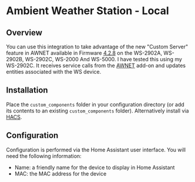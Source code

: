 # Ambient Weather Station - Local

## Overview

You can use this integration to take advantage of the new "Custom Server" feature in AWNET available in Firmware [4.2.8](https://ambientweather.com/support) on the WS-2902A, WS-2902B, WS-2902C, WS-2000 And WS-5000. I have tested this using my WS-2902C. It receives service calls from the [AWNET](https://github.com/tlskinneriv/hassio-addons/tree/master/awnet) add-on and updates entities associated with the WS device.

## Installation

Place the `custom_components` folder in your configuration directory (or add its contents to an existing `custom_components` folder). Alternatively install via [HACS](https://hacs.xyz/).

## Configuration

Configuration is performed via the Home Assistant user interface. You will need the following information:
- Name: a friendly name for the device to display in Home Assistant
- MAC: the MAC address for the device